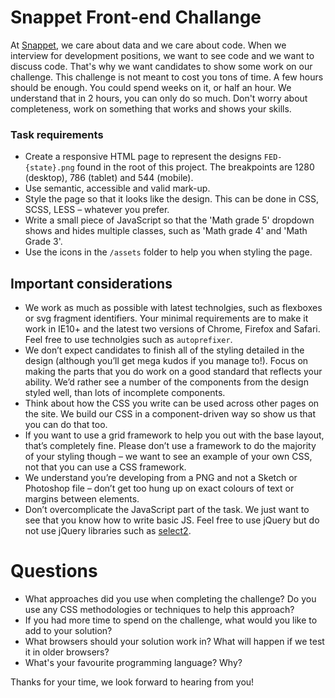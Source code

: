 Snappet Front-end Challange
============

At [Snappet](http://www.snappet.org), we care about data and we care about code. When we interview for development positions, we want to see code and we want to discuss code. That's why we want candidates to show some work on our challenge. This challenge is not meant to cost you tons of time. A few hours should be enough. You could spend weeks on it, or half an hour. We understand that in 2 hours, you can only do so much. Don't worry about completeness, work on something that works and shows your skills.

### Task requirements

* Create a responsive HTML page to represent the designs `FED-{state}.png` found in the root of this project. The breakpoints are 1280 (desktop), 786 (tablet) and 544 (mobile).
* Use semantic, accessible and valid mark-up.
* Style the page so that it looks like the design. This can be done in CSS, SCSS, LESS – whatever you prefer.
* Write a small piece of JavaScript so that the 'Math grade 5' dropdown shows and hides multiple classes, such as 'Math grade 4' and 'Math Grade 3'.
* Use the icons in the `/assets` folder to help you when styling the page.


## Important considerations

* We work as much as possible with latest technolgies, such as flexboxes or svg fragment identifiers. Your minimal requirements are to make it work in IE10+ and the latest two versions of Chrome, Firefox and Safari. Feel free to use technolgies such as `autoprefixer`.
* We don’t expect candidates to finish all of the styling detailed in the design (although you’ll get mega kudos if you manage to!).  Focus on making the parts that you do work on a good standard that reflects your ability.  We’d rather see a number of the components from the design styled well, than lots of incomplete components.
* Think about how the CSS you write can be used across other pages on the site.  We build our CSS in a component-driven way so show us that you can do that too.
* If you want to use a grid framework to help you out with the base layout, that’s completely fine.  Please don’t use a framework to do the majority of your styling though – we want to see an example of your own CSS, not that you can use a CSS framework.
* We understand you’re developing from a PNG and not a Sketch or Photoshop file – don’t get too hung up on exact colours of text or margins between elements.
* Don’t overcomplicate the JavaScript part of the task.  We just want to see that you know how to write basic JS. Feel free to use jQuery but do not use jQuery libraries such as [select2](https://select2.github.io/).

# Questions

* What approaches did you use when completing the challenge?  Do you use any CSS methodologies or techniques to help this approach?
* If you had more time to spend on the challenge, what would you like to add to your solution?
* What browsers should your solution work in?  What will happen if we test it in older browsers?
* What's your favourite programming language? Why?

Thanks for your time, we look forward to hearing from you!
